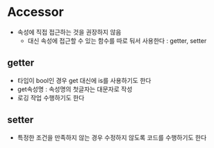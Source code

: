 # Accessor 
- 속성에 직접 접근하는 것을 권장하지 않음 
  - 대신 속성에 접근할 수 있는 함수를 따로 둬서 사용한다 : getter, setter

## getter
- 타입이 bool인 경우 get 대신에 is를 사용하기도 한다
- get속성명 : 속성명의 첫글자는 대문자로 작성
- 로깅 작업 수행하기도 한다 

## setter
- 특정한 조건을 만족하지 않는 경우 수정하지 않도록 코드를 수행하기도 한다 
